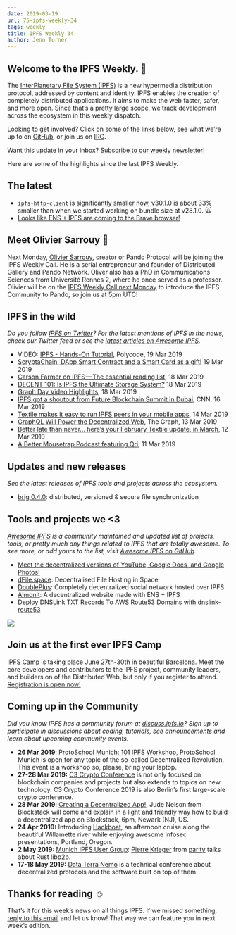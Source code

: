 ```yaml
---
date: 2019-03-19
url: 75-ipfs-weekly-34
tags: weekly
title: IPFS Weekly 34
author: Jenn Turner
---
```


## Welcome to the IPFS Weekly. 👋

The [InterPlanetary File System (IPFS)](https://ipfs.io/) is a new hypermedia distribution protocol, addressed by content and identity. IPFS enables the creation of completely distributed applications. It aims to make the web faster, safer, and more open. Since that’s a pretty large scope, we track development across the ecosystem in this weekly dispatch.

Looking to get involved? Click on some of the links below, see what we’re up to on [GitHub](https://github.com/ipfs), or join us on [IRC](https://riot.im/app/#/room/#ipfs:matrix.org).

Want this update in your inbox? [Subscribe to our weekly newsletter!](https://tinyletter.com/ipfsnewsletter)

Here are some of the highlights since the last IPFS Weekly.


## The latest

+ [`ipfs-http-client` is significantly smaller now](https://twitter.com/_alanshaw/status/1106500694452985856), v30.1.0 is about 33% smaller than when we started working on bundle size at v28.1.0. 🙀
+ [Looks like ENS + IPFS are coming to the Brave browser!](https://twitter.com/ensdomains/status/1105565560224563202)


## Meet Olivier Sarrouy 👋

Next Monday, [Olivier Sarrouy](https://twitter.com/osarrouy), creator or Pando Protocol will be joining the IPFS Weekly Call. He is a serial entrepreneur and founder of Distributed Gallery and Pando Network. Oliver also has a PhD in Communications Sciences from Université Rennes 2, where he once served as a professor. Olivier will be on the [IPFS Weekly Call next Monday](https://github.com/ipfs/team-mgmt#-ipfs-weekly-call--formerly-known-as-ipfs-all-hands-call) to introduce the IPFS Community to Pando, so join us at 5pm UTC!


## IPFS in the wild
*Do you follow [IPFS on Twitter](https://twitter.com/IPFSbot)? For the latest mentions of IPFS in the news, check our Twitter feed or see the [latest articles on Awesome IPFS](https://awesome.ipfs.io/categories/articles/).* 

+ VIDEO: [IPFS - Hands-On Tutorial](https://www.youtube.com/watch?v=KIEq2FyMczs), Polycode, 19 Mar 2019
+ [ScryptaChain, DApp Smart Contract and a Smart Card as a gift!](https://fabryprog.blogspot.com/2019/03/scrypta-chain-dapp-smart-contract-smart-card.html) 19 Mar 2019
+ [Carson Farmer on IPFS — The essential reading list](https://medium.com/textileio/carson-farmer-on-ipfs-the-essential-reading-list-57c978cfb951), 18 Mar 2019
+ [DECENT 101: Is IPFS the Ultimate Storage System?](https://decent.ch/decent101/decent-101-is-ipfs-the-ultimate-storage-system/) 18 Mar 2019
+ [Graph Day Video Highlights](https://medium.com/graphprotocol/graph-day-video-highlights-eee20074a9c7), 18 Mar 2019
+ [IPFS got a shoutout from Future Blockchain Summit in Dubai](https://twitter.com/NovaCryptoLTD/status/1106861718544760832), CNN, 16 Mar 2019
+ [Textile makes it easy to run IPFS peers in your mobile apps](https://medium.com/textileio/textile-makes-it-easy-to-run-ipfs-peers-in-your-mobile-apps-f797af98311b), 14 Mar 2019
+ [GraphQL Will Power the Decentralized Web](https://medium.com/graphprotocol/graphql-will-power-the-decentralized-web-d7443a69c69a), The Graph, 13 Mar 2019
+ [Better late than never… here’s your February Textile update, in March](https://medium.com/textileio/textile-update-february-2019-71dea91c084a), 12 Mar 2019
+ [A Better Mousetrap Podcast featuring Qri](https://qri.io/blog/a_better_mousetrap_podcast/), 11 Mar 2019


## Updates and new releases
*See the latest releases of IPFS tools and projects across the ecosystem.*

+ [brig 0.4.0](https://github.com/sahib/brig/blob/master/CHANGELOG.md): distributed, versioned & secure file synchronization


## Tools and projects we <3
*[Awesome IPFS](https://awesome.ipfs.io/) is a community maintained and updated list of projects, tools, or pretty much any things related to IPFS that are totally awesome. To see more, or add yours to the list, visit [Awesome IPFS on GitHub](https://github.com/ipfs/awesome-ipfs).* 

+ [Meet the decentralized versions of YouTube, Google Docs, and Google Photos!](https://en.softonic.com/articles/decentralized-apps)
+ [dFile.space](https://dfile.space/): Decentralised File Hosting in Space
+ [DoublePlus](https://ipfs.io/ipns/ipfs.doubleplus.io.): Completely decentralized social network hosted over IPFS
+ [Almonit](almonit.eth): A decentralized website made with ENS + IPFS
+ Deploy DNSLink TXT Records To AWS Route53 Domains with [dnslink-route53](https://github.com/RTradeLtd/dnslink-route53)


![](https://ipfs.io/ipfs/Qmd11gtyigpCjo4MfzXuj9MKuMF3Dj1EZEvbNRZeQE1jd4)

## Join us at the first ever IPFS Camp

[IPFS Camp](https://blog.ipfs.io/72-ann-ipfs-camp/) is taking place June 27th-30th in beautiful Barcelona. Meet the core developers and contributors to the IPFS project, community leaders, and builders on of the Distributed Web, but only if you register to attend. [Registration is open now!](https://camp.ipfs.io/)
 
 
## Coming up in the Community
*Did you know IPFS has a community forum at [discuss.ipfs.io](https://discuss.ipfs.io/)? Sign up to participate in discussions about coding, tutorials, see announcements and learn about upcoming community events.*

+ **26 Mar 2019**: [ProtoSchool Munich: 101 IPFS Workshop](https://www.meetup.com/Munich-IPFS-User-Group/events/259839294), ProtoSchool Munich is open for any topic of the so-called Decentralized Revolution. This event is a workshop so, please, bring your laptop.
+ **27-28 Mar 2019:** [C3 Crypto Conference](https://crypto-conference.com/) is not only focused on blockchain companies and projects but also extends to topics on new technology. C3 Crypto Conference 2019 is also Berlin’s first large-scale crypto conference.
+ **28 Mar 2019**: [Creating a Decentralized App!](https://www.meetup.com/Blockstack-Newark-the-New-Internet-for-Decentralized-Apps/events/257563100/?_xtd=gqFyqTE4NzU3MjE5NKFwo3dlYg&from=ref), Jude Nelson from Blockstack will come and explain in a light and friendly way how to build a decentralized app on Blockstack, 6pm, Newark (NJ), US.
+ **24 Apr 2019:** Introducing [Hackboat](https://hackboat.org/), an afternoon cruise along the beautiful Willamette river while enjoying awesome infosec presentations, Portland, Oregon.
+ **2 May 2019:** [Munich IPFS User Group](https://www.meetup.com/de-DE/Munich-IPFS-User-Group/events/259762490/): [Pierre Krieger](https://twitter.com/tomaka17) from [parity](https://www.parity.io/) talks about Rust libp2p.
+ **17-18 May 2019:** [Data Terra Nemo](https://dtn.is/) is a technical conference about decentralized protocols and the software built on top of them.

## Thanks for reading ☺️

That’s it for this week’s news on all things IPFS. If we missed something, [reply to this email](mailto:newsletter@ipfs.io) and let us know! That way we can feature you in next week’s edition. 
